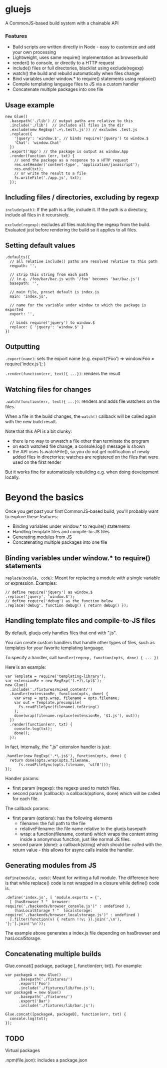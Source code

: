 # gluejs

A CommonJS-based build system with a chainable API

### Features

- Build scripts are written directly in Node - easy to customize and add your own processing
- Lightweight, uses same require() implementation as browserbuild
- render() to console, or directly to a HTTP request
- include() files or full directories, blacklist using exclude(regexp)
- watch() the build and rebuild automatically when files change
- Bind variables under window.* to require() statements using replace()
- Compile templating language files to JS via a custom handler
- Concatenate multiple packages into one file

## Usage example

    new Glue()
      .basepath('./lib') // output paths are relative to this
      .include('./lib')  // includes all files in the dir
      .exclude(new RegExp('.+\.test\.js')) // excludes .test.js
      .replace({
        'jquery': 'window.$', // binds require('jquery') to window.$
        'Chat': 'window.Chat'
      })
      .export('App') // the package is output as window.App
      .render(function (err, txt) {
        // send the package as a response to a HTTP request
        res.setHeader('content-type', 'application/javascript');
        res.end(txt);
        // or write the result to a file
        fs.writeFile('./app.js', txt);
      });

## Including files / directories, excluding by regexp

```include(path)```: If the path is a file, include it. If the path is a directory, include all files in it recursively.

```exclude(regexp)```: excludes all files matching the regexp from the build. Evaluated just before rendering the build so it applies to all files.

## Setting default values

    .defaults({
      // all relative include() paths are resolved relative to this path
      reqpath: '',

      // strip this string from each path
      // (e.g. /foo/bar/baz.js with '/foo' becomes 'bar/baz.js')
      basepath: '',

      // main file, preset default is index.js
      main: 'index.js',

      // name for the variable under window to which the package is exported
      export: '',

      // binds require('jquery') to window.$
      replace: { 'jquery': 'window.$' }
    })

## Outputting

```.export(name)```: sets the export name (e.g. export('Foo') => window.Foo = require('index.js'); )

```.render(function(err, text){ ...})```: renders the result

## Watching files for changes

```.watch(function(err, text){ ...})```: renders and adds file watchers on the files.

When a file in the build changes, the ```watch()``` callback will be called again with the new build result.

Note that this API is a bit clunky:

- there is no way to unwatch a file other than terminate the program
- on each watched file change, a console.log() message is shown
- the API uses fs.watchFile(), so you do not get notification of newly added files in directories; watches are registered on the files that were used on the first render

But it works fine for automatically rebuilding e.g. when doing development locally.

# Beyond the basics

Once you get past your first CommonJS-based build, you'll probably want to explore these features:

- Binding variables under window.* to require() statements
- Handling template files and compile-to-JS files
- Generating modules from JS
- Concatenating multiple packages into one file

## Binding variables under window.* to require() statements

```replace(module, code)```: Meant for replacing a module with a single variable or expression. Examples:

    // define require('jquery') as window.$
    .replace('jquery', 'window.$');
    // define require('debug') as the function below
    .replace('debug', function debug() { return debug() });

## Handling template files and compile-to-JS files

By default, gluejs only handles files that end with ".js".

You can create custom handlers that handle other types of files, such as templates for your favorite templating language.

To specify a handler, call ```handler(regexp, function(opts, done) { ... })```

Here is an example:

    var Template = require('templating-library');
    var extensionRe = new RegExp('(.+)\.tpl$');
    new Glue()
      .include('./fixtures/mixed_content/')
      .handler(extensionRe, function(opts, done) {
        var wrap = opts.wrap, filename = opts.filename;
        var out = Template.precompile(
          fs.readFileSync(filename).toString()
        );
        done(wrap(filename.replace(extensionRe, '$1.js'), out));
      })
      .render(function(err, txt) {
        console.log(txt);
        done();
      });

In fact, internally, the ".js" extension handler is just:

    .handler(new RegExp('.*\.js$'), function(opts, done) {
      return done(opts.wrap(opts.filename,
          fs.readFileSync(opts.filename, 'utf8')));
    });

Handler params:

- first param (regexp): the regexp used to match files.
- second param (callback): a callback(options, done) which will be called for each file.

The callback params:

- first param (options): has the following elements
  - filename: the full path to the file
  - relativeFilename: the file name relative to the gluejs basepath
  - wrap: a function(filename, content) which wraps the content string inside a anonymous function, just like normal JS files.
- second param (done): a callback(string) which should be called with the return value - this allows for async calls inside the handler.

## Generating modules from JS

```define(module, code)```: Meant for writing a full module. The difference here is that while replace() code is not wrapped in a closure while define() code is.

    .define('index.js', [ 'module.exports = {',
      [ (hasBrowser ? "  browser: require('./backends/browser_console.js')" : undefined ),
        (hasLocalStorage ? "  localstorage: require('./backends/browser_localstorage.js')" : undefined )
      ].filter(function(v) { return !!v; }).join(',\n'),
    '};'].join('\n'));

The example above generates a index.js file depending on hasBrowser and hasLocalStorage.

## Concatenating multiple builds

Glue.concat([ package, package ], function(err, txt)). For example:

    var packageA = new Glue()
          .basepath('./fixtures/')
          .export('Foo')
          .include('./fixtures/lib/foo.js');
    var packageB = new Glue()
          .basepath('./fixtures/')
          .export('Bar')
          .include('./fixtures/lib/bar.js');

    Glue.concat([packageA, packageB], function(err, txt) {
      console.log(txt);
    });

## TODO

Virtual packages

.npm(file.json): includes a package.json
